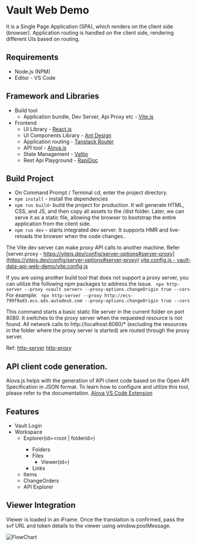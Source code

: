# Vault Web Demo
It is a Single Page Application (SPA), which renders on the client side (browser). Application routing is handled on the client side, rendering different UIs based on routing.

## Requirements
- Node.js (NPM)
- Editor - VS Code

## Framework and Libraries
- Build tool
    - Application bundle, Dev Server, Api Proxy etc - [Vite.js](https://vitejs.dev/)
- Frontend
    - UI Library - [React.js](https://react.dev/)
    - UI Components Library - [Ant Design](https://ant.design/)
    - Application routing - [Tanstack Router](https://tanstack.com/router/latest)
    - API tool - [Alova.js](https://alova.js.org/)
    - State Management - [Valtio](https://valtio.pmnd.rs/)
    - Rest Api Playground - [RapiDoc](https://rapidocweb.com/)


## Build Project
- On Command Prompt / Terminal  cd, enter the project directory.
- `npm install` - install the dependencies
- `npm run build`- build the project for production. It will generate HTML, CSS, and JS, and then copy all assets to the /dist folder. Later, we can serve it as a static file, allowing the browser to bootstrap the entire application from the client side.
- `npm run dev` - starts integrated dev server. It supports HMR and live-reloads the browser when the code changes..

The Vite dev server can make proxy API calls to another machine.
Refer 
[server.proxy - https://vitejs.dev/config/server-options#server-proxy](https://vitejs.dev/config/server-options#server-proxy)
[vite.config.js - vault-data-api-web-demo/vite.config.js](vault-data-api-web-demo/vite.config.js)

If you are using another build tool that does not support a proxy server, you can utilize the following npm packages to address the issue.
``` npx http-server --proxy <vault server> --proxy-options.changeOrigin true --cors```
For example:
``` npx http-server --proxy http://ecs-799f9ad3.ecs.ads.autodesk.com --proxy-options.changeOrigin true --cors```

This command starts a basic static file server in the current folder on port 8080. It switches to the proxy server when the requested resource is not found. All network calls to http://localhost:8080/* (excluding the resources in the folder where the proxy server is started) are routed through the proxy server.

Ref:
[http-server](https://www.npmjs.com/package/http-server)
[http-proxy](https://www.npmjs.com/package/http-proxy)

## API client code generation.
Alova.js helps with the generation of API client code based on the Open API Specification in JSON format. To learn how to configure and utilize this tool, please refer to the documentation.
[Alova VS Code Extension](https://alova.js.org/tutorial/getting-started/extension-integration)


## Features

- Vault Login
- Workspace
  - Explorer(<optional>id=<root | folderId>)
    - Folders
    - Files
      -  Viewer(id=<file-version-id>)
    - Links
   - Items
  - ChangeOrders
  - API Explorer

## Viewer Integration
Viewer is loaded in an iFrame. Once the translation is confirmed, pass the svf URL and token details to the viewer using window.postMessage.

![FlowChart](./viewer_integration.png)
